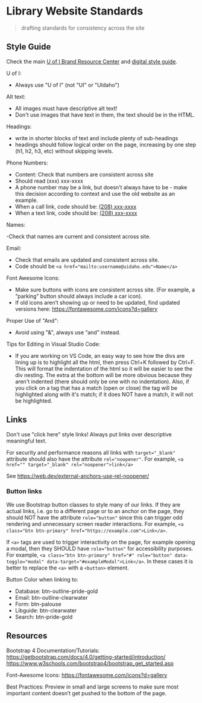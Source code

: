 # Library Website Standards

> drafting standards for consistency across the site

## Style Guide

Check the main [U of I Brand Resource Center](https://www.uidaho.edu/brand) and [digital style guide](https://www.uidaho.edu/brand/print-digital-content/digital-style-guide).

U of I:

- Always use "U of I" (not "UI" or "UIdaho")

Alt text: 

- All images must have descriptive alt text! 
- Don't use images that have text in them, the text should be in the HTML. 

Headings:

- write in shorter blocks of text and include plenty of sub-headings
- headings should follow logical order on the page, increasing by one step (h1, h2, h3, etc) without skipping levels. 

Phone Numbers:

- Content: Check that numbers are consistent across site
- Should read (xxx) xxx-xxxx
- A phone number may be a link, but doesn’t always have to be - make this decision according to context and use the old website as an example.
- When a call link, code should be: <a href="tel:+1-208-xxx-xxxx">(208) xxx-xxxx</a>
- When a text link, code should be: <a href="sms:+1-208-xxx-xxxx">(208) xxx-xxxx</a>

Names:

-Check that names are current and consistent across site.

Email:

- Check that emails are updated and consistent across site.
- Code should be `<a href="mailto:username@uidaho.edu">Name</a>`

Font Awesome Icons:

- Make sure buttons with icons are consistent across site. (For example, a “parking” button should always include a car icon).
- If old icons aren’t showing up or need to be updated, find updated versions here: https://fontawesome.com/icons?d=gallery

Proper Use of "And":

- Avoid using "&", always use “and” instead.

Tips for Editing in Visual Studio Code:

- If you are working on VS Code, an easy way to see how the divs are lining up is to highlight all the html, then press Ctrl+K followed by Ctrl+F. This will format the indentation of the html so it will be easier to see the div nesting. The extra </div> at the bottom will be more obvious because they aren't indented (there should only be one with no indentation). Also, if you click on a tag that has a match (open or close) the tag will be highlighted along with it's match; if it does NOT have a match, it will not be highlighted.

## Links

Don't use "click here" style links!
Always put links over descriptive meaningful text.

For security and performance reasons all links with `target="_blank"` attribute should also have the attribute `rel="noopener"`.
For example, `<a href="" target="_blank" rel="noopener">link</a>`

See https://web.dev/external-anchors-use-rel-noopener/

### Button links

We use Bootstrap button classes to style many of our links. 
If they are actual links, i.e. go to a different page or to an anchor on the page, they should NOT have the attribute `role="button"` since this can trigger odd rendering and unnecessary screen reader interactions. 
For example, `<a class="btn btn-primary" href="https://example.com">Link</a>`.

If `<a>` tags are used to trigger interactivity on the page, for example opening a modal, then they SHOULD have `role="button"` for accessibility purposes. 
For example, `<a class="btn btn-primary" href="#" role="button" data-toggle="modal" data-target="#exampleModal">Link</a>`.
In these cases it is better to replace the `<a>` with a `<button>` element.

Button Color when linking to:

- Database: btn-outline-pride-gold
- Email: btn-outline-clearwater
- Form: btn-palouse
- Libguide: btn-clearwater
- Search: btn-pride-gold

## Resources

Bootstrap 4 Documentation/Tutorials:
https://getbootstrap.com/docs/4.0/getting-started/introduction/
https://www.w3schools.com/bootstrap4/bootstrap_get_started.asp

Font-Awesome Icons:
https://fontawesome.com/icons?d=gallery

Best Practices:
Preview in small and large screens to make sure most important content doesn’t get pushed to the bottom of the page.
